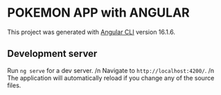 # POKEMON APP with ANGULAR

This project was generated with [Angular CLI](https://github.com/angular/angular-cli) version 16.1.6.

## Development server

Run `ng serve` for a dev server. /n
Navigate to `http://localhost:4200/`. /n
The application will automatically reload if you change any of the source files.